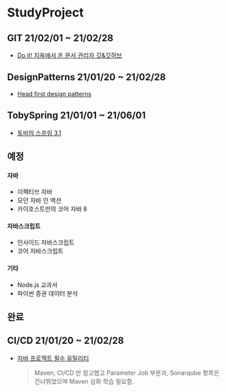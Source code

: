 # StudyProject
## GIT 21/02/01 ~ 21/02/28
- [Do it! 지옥에서 온 문서 관리자 깃&깃허브](http://www.kyobobook.co.kr/product/detailViewKor.laf?mallGb=KOR&ejkGb=KOR&linkClass=&barcode=9791163031222)

## DesignPatterns 21/01/20 ~ 21/02/28
- [Head first design patterns](http://www.kyobobook.co.kr/product/detailViewKor.laf?barcode=9788979143409)
  
## TobySpring 21/01/01 ~ 21/06/01
- [토비의 스프링 3.1](http://www.kyobobook.co.kr/product/detailViewKor.laf?mallGb=KOR&ejkGb=KOR&barcode=9788960773417)
 
## 예정

#### 자바
- 이펙티브 자바
- 모던 자바 인 액션
- 카이호스트만의 코어 자바 8

#### 자바스크립트
- 인사이드 자바스크립트
- 코어 자바스크립트

#### 기타
- Node.js 교과서
- 파이썬 증권 데이터 분석

## 완료

## CI/CD 21/01/20 ~ 21/02/28 
- [자바 프로젝트 필수 유틸리티](https://kyobobook.co.kr/product/detailViewKor.laf?mallGb=KOR&ejkGb=KOR&barcode=9791162240700&orderClick=JAj)
    > Maven, CI/CD 만 참고했고 Parameter Job 부분과, Sonarqube 항목은 건너뛰었으며 Maven 심화 학습 필요함.
